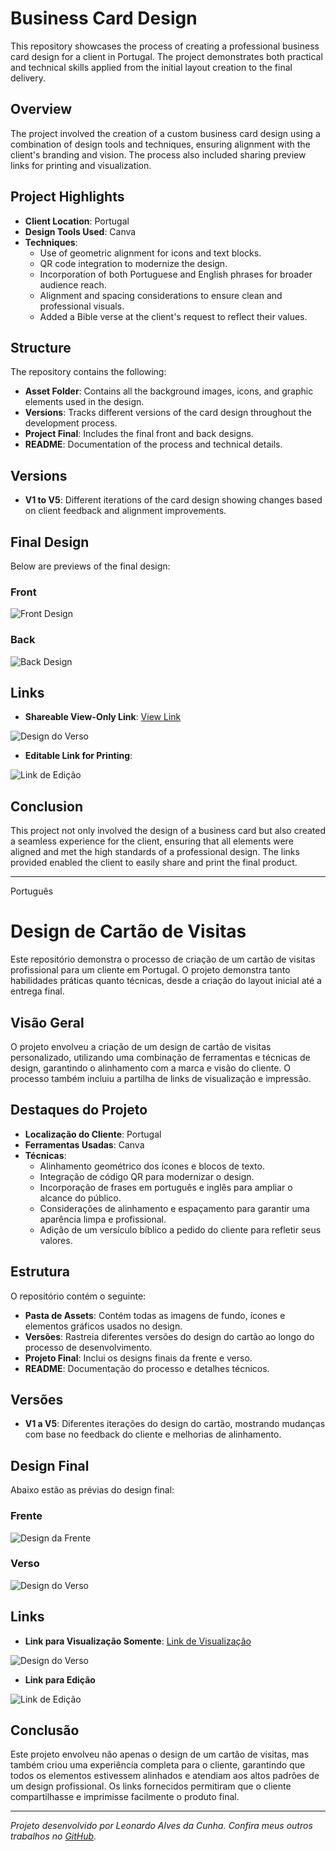 # Business Card Design

This repository showcases the process of creating a professional business card design for a client in Portugal. The project demonstrates both practical and technical skills applied from the initial layout creation to the final delivery.

## Overview

The project involved the creation of a custom business card design using a combination of design tools and techniques, ensuring alignment with the client's branding and vision. The process also included sharing preview links for printing and visualization.

## Project Highlights

- **Client Location**: Portugal
- **Design Tools Used**: Canva
- **Techniques**:
  - Use of geometric alignment for icons and text blocks.
  - QR code integration to modernize the design.
  - Incorporation of both Portuguese and English phrases for broader audience reach.
  - Alignment and spacing considerations to ensure clean and professional visuals.
  - Added a Bible verse at the client's request to reflect their values.

## Structure

The repository contains the following:

- **Asset Folder**: Contains all the background images, icons, and graphic elements used in the design.
- **Versions**: Tracks different versions of the card design throughout the development process.
- **Project Final**: Includes the final front and back designs.
- **README**: Documentation of the process and technical details.

## Versions

- **V1 to V5**: Different iterations of the card design showing changes based on client feedback and alignment improvements.

## Final Design

Below are previews of the final design:

### Front

![Front Design](./Projeto%20Final/01%20front.png)

### Back

![Back Design](./Projeto%20Final/02%20back.png)

## Links

- **Shareable View-Only Link**: [View Link](https://www.canva.com/design/DAGQ-Jz5NDc/J08tHN7I5eAOkYkh-T4J9w/view?utm_content=DAGQ-Jz5NDc&utm_campaign=designshare&utm_medium=link&utm_source=editor#1)

![Design do Verso](./asset/img/links-share/visualisation.png)

- **Editable Link for Printing**:

![Link de Edição](./asset/img/links-share/edit.png)

## Conclusion

This project not only involved the design of a business card but also created a seamless experience for the client, ensuring that all elements were aligned and met the high standards of a professional design. The links provided enabled the client to easily share and print the final product.

---

Português

# Design de Cartão de Visitas

Este repositório demonstra o processo de criação de um cartão de visitas profissional para um cliente em Portugal. O projeto demonstra tanto habilidades práticas quanto técnicas, desde a criação do layout inicial até a entrega final.

## Visão Geral

O projeto envolveu a criação de um design de cartão de visitas personalizado, utilizando uma combinação de ferramentas e técnicas de design, garantindo o alinhamento com a marca e visão do cliente. O processo também incluiu a partilha de links de visualização e impressão.

## Destaques do Projeto

- **Localização do Cliente**: Portugal
- **Ferramentas Usadas**: Canva
- **Técnicas**:
  - Alinhamento geométrico dos ícones e blocos de texto.
  - Integração de código QR para modernizar o design.
  - Incorporação de frases em português e inglês para ampliar o alcance do público.
  - Considerações de alinhamento e espaçamento para garantir uma aparência limpa e profissional.
  - Adição de um versículo bíblico a pedido do cliente para refletir seus valores.

## Estrutura

O repositório contém o seguinte:

- **Pasta de Assets**: Contém todas as imagens de fundo, ícones e elementos gráficos usados no design.
- **Versões**: Rastreia diferentes versões do design do cartão ao longo do processo de desenvolvimento.
- **Projeto Final**: Inclui os designs finais da frente e verso.
- **README**: Documentação do processo e detalhes técnicos.

## Versões

- **V1 a V5**: Diferentes iterações do design do cartão, mostrando mudanças com base no feedback do cliente e melhorias de alinhamento.

## Design Final

Abaixo estão as prévias do design final:

### Frente

![Design da Frente](./Projeto%20Final/01%20front.png)

### Verso

![Design do Verso](./Projeto%20Final/02%20back.png)

## Links

- **Link para Visualização Somente**: [Link de Visualização](https://www.canva.com/design/DAGQ-Jz5NDc/J08tHN7I5eAOkYkh-T4J9w/view?utm_content=DAGQ-Jz5NDc&utm_campaign=designshare&utm_medium=link&utm_source=editor#1)

![Design do Verso](./asset/img/links-share/visualisation.png)

- **Link para Edição**

![Link de Edição](./asset/img/links-share/edit.png)

## Conclusão

Este projeto envolveu não apenas o design de um cartão de visitas, mas também criou uma experiência completa para o cliente, garantindo que todos os elementos estivessem alinhados e atendiam aos altos padrões de um design profissional. Os links fornecidos permitiram que o cliente compartilhasse e imprimisse facilmente o produto final.

---

_Projeto desenvolvido por Leonardo Alves da Cunha. Confira meus outros trabalhos no [GitHub](https://github.com/cunha-leo)._
